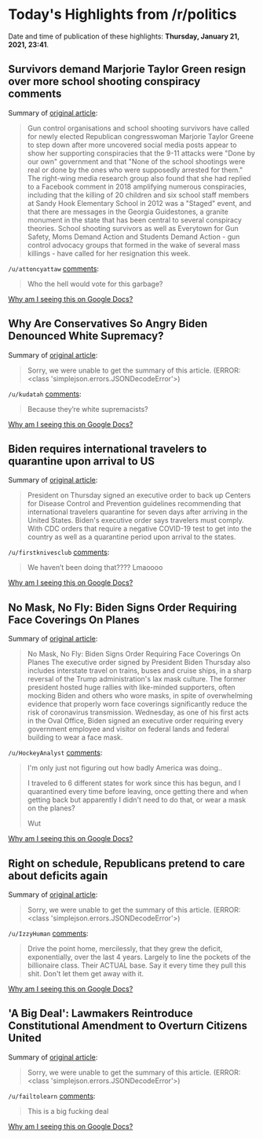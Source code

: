 # Today's Highlights from /r/politics

Date and time of publication of these highlights: **Thursday, January 21, 2021, 23:41**.

## Survivors demand Marjorie Taylor Green resign over more school shooting conspiracy comments

Summary of [original article](https://www.independent.co.uk/news/world/americas/us-politics/marjorie-taylor-greene-sandy-hook-b1791014.html):

> Gun control organisations and school shooting survivors have called for newly elected Republican congresswoman Marjorie Taylor Greene to step down after more uncovered social media posts appear to show her supporting conspiracies that the 9-11 attacks were "Done by our own" government and that "None of the school shootings were real or done by the ones who were supposedly arrested for them." The right-wing media research group also found that she had replied to a Facebook comment in 2018 amplifying numerous conspiracies, including that the killing of 20 children and six school staff members at Sandy Hook Elementary School in 2012 was a "Staged" event, and that there are messages in the Georgia Guidestones, a granite monument in the state that has been central to several conspiracy theories. School shooting survivors as well as Everytown for Gun Safety, Moms Demand Action and Students Demand Action - gun control advocacy groups that formed in the wake of several mass killings - have called for her resignation this week.

`/u/attoncyattaw` [comments](https://www.reddit.com/r/politics/comments/l2czsp/survivors_demand_marjorie_taylor_green_resign/):

> Who the hell would vote for this garbage?

[Why am I seeing this on Google Docs?](https://docs.google.com/document/d/1Dc6We63vOXIZsc0op-Bt4abqkYjXzOigalQqFxmvvbM/edit?usp=sharing)

## Why Are Conservatives So Angry Biden Denounced White Supremacy?

Summary of [original article](https://nymag.com/intelligencer/2021/01/why-are-conservatives-angry-biden-denounced-white-supremacy.html):

> Sorry, we were unable to get the summary of this article. (ERROR: <class 'simplejson.errors.JSONDecodeError'>)

`/u/kudatah` [comments](https://www.reddit.com/r/politics/comments/l2cnps/why_are_conservatives_so_angry_biden_denounced/):

> Because they’re white supremacists?

[Why am I seeing this on Google Docs?](https://docs.google.com/document/d/1Dc6We63vOXIZsc0op-Bt4abqkYjXzOigalQqFxmvvbM/edit?usp=sharing)

## Biden requires international travelers to quarantine upon arrival to US

Summary of [original article](https://thehill.com/homenews/administration/535344-biden-requires-international-traveler-to-quarantine-upon-arrival-to):

> President on Thursday signed an executive order to back up Centers for Disease Control and Prevention guidelines recommending that international travelers quarantine for seven days after arriving in the United States. Biden's executive order says travelers must comply. With CDC orders that require a negative COVID-19 test to get into the country as well as a quarantine period upon arrival to the states.

`/u/firstknivesclub` [comments](https://www.reddit.com/r/politics/comments/l2dg45/biden_requires_international_travelers_to/):

> We haven’t been doing that???? Lmaoooo

[Why am I seeing this on Google Docs?](https://docs.google.com/document/d/1Dc6We63vOXIZsc0op-Bt4abqkYjXzOigalQqFxmvvbM/edit?usp=sharing)

## No Mask, No Fly: Biden Signs Order Requiring Face Coverings On Planes

Summary of [original article](https://www.npr.org/2021/01/21/959398694/no-mask-no-fly-biden-signs-order-requiring-face-coverings-on-planes?utm_term=nprnews&utm_campaign=npr&utm_medium=social&utm_source=facebook.com):

> No Mask, No Fly: Biden Signs Order Requiring Face Coverings On Planes The executive order signed by President Biden Thursday also includes interstate travel on trains, buses and cruise ships, in a sharp reversal of the Trump administration's lax mask culture. The former president hosted huge rallies with like-minded supporters, often mocking Biden and others who wore masks, in spite of overwhelming evidence that properly worn face coverings significantly reduce the risk of coronavirus transmission. Wednesday, as one of his first acts in the Oval Office, Biden signed an executive order requiring every government employee and visitor on federal lands and federal building to wear a face mask.

`/u/HockeyAnalyst` [comments](https://www.reddit.com/r/politics/comments/l2eq7k/no_mask_no_fly_biden_signs_order_requiring_face/):

> I'm only just not figuring out how badly America was doing..
> 
> I traveled to 6 different states for work since this has begun, and I quarantined every time before leaving, once getting there and when getting back but apparently I didn't need to do that, or wear a mask on the planes?
> 
> Wut

[Why am I seeing this on Google Docs?](https://docs.google.com/document/d/1Dc6We63vOXIZsc0op-Bt4abqkYjXzOigalQqFxmvvbM/edit?usp=sharing)

## Right on schedule, Republicans pretend to care about deficits again

Summary of [original article](https://www.washingtonpost.com/opinions/right-on-schedule-republicans-pretend-to-care-about-deficits-again/2021/01/21/a749e500-5c17-11eb-a976-bad6431e03e2_story.html):

> Sorry, we were unable to get the summary of this article. (ERROR: <class 'simplejson.errors.JSONDecodeError'>)

`/u/IzzyHuman` [comments](https://www.reddit.com/r/politics/comments/l2ao8s/right_on_schedule_republicans_pretend_to_care/):

> Drive the point home, mercilessly, that they grew the deficit, exponentially, over the last 4 years. Largely to line the pockets of the billionaire class. Their ACTUAL base. Say it every time they pull this shit. Don't let them get away with it.

[Why am I seeing this on Google Docs?](https://docs.google.com/document/d/1Dc6We63vOXIZsc0op-Bt4abqkYjXzOigalQqFxmvvbM/edit?usp=sharing)

## 'A Big Deal': Lawmakers Reintroduce Constitutional Amendment to Overturn Citizens United

Summary of [original article](https://www.commondreams.org/news/2021/01/21/big-deal-lawmakers-reintroduce-constitutional-amendment-overturn-citizens-united?cd-origin=rss):

> Sorry, we were unable to get the summary of this article. (ERROR: <class 'simplejson.errors.JSONDecodeError'>)

`/u/failtolearn` [comments](https://www.reddit.com/r/politics/comments/l2a507/a_big_deal_lawmakers_reintroduce_constitutional/):

> This is a big fucking deal

[Why am I seeing this on Google Docs?](https://docs.google.com/document/d/1Dc6We63vOXIZsc0op-Bt4abqkYjXzOigalQqFxmvvbM/edit?usp=sharing)


